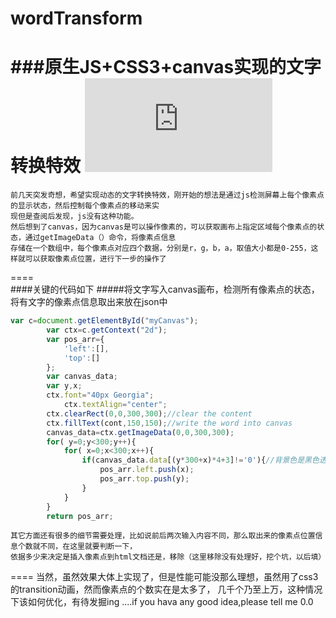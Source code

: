 # wordTransform
###原生JS+CSS3+canvas实现的文字转换特效    ![View online](http://neove.cc/wordTransform/index.html)
====
    前几天突发奇想，希望实现动态的文字转换特效，刚开始的想法是通过js检测屏幕上每个像素点的显示状态，然后控制每个像素点的移动来实
    现但是查阅后发现，js没有这种功能。
    然后想到了canvas，因为canvas是可以操作像素的，可以获取画布上指定区域每个像素点的状态，通过getImageData（）命令，将像素点信息
    存储在一个数组中，每个像素点对应四个数据，分别是r，g，b，a，取值大小都是0-255，这样就可以获取像素点位置，进行下一步的操作了

====    
####关键的代码如下
#####将文字写入canvas画布，检测所有像素点的状态，将有文字的像素点信息取出来放在json中
```javascript
var c=document.getElementById("myCanvas");
        var ctx=c.getContext("2d");
        var pos_arr={
            'left':[],
            'top':[]
        };
        var canvas_data;
        var y,x;
        ctx.font="40px Georgia";
            ctx.textAlign="center";
        ctx.clearRect(0,0,300,300);//clear the content
        ctx.fillText(cont,150,150);//write the word into canvas
        canvas_data=ctx.getImageData(0,0,300,300);
        for( y=0;y<300;y++){
            for( x=0;x<300;x++){
                if(canvas_data.data[(y*300+x)*4+3]!='0'){//背景色是黑色透明的rgba(0,0,0,0)
                    pos_arr.left.push(x);
                    pos_arr.top.push(y);
                }
            }
        }
        return pos_arr;
```
    其它方面还有很多的细节需要处理，比如说前后两次输入内容不同，那么取出来的像素点位置信息个数就不同，在这里就要判断一下，
    依据多少来决定是插入像素点到html文档还是，移除（这里移除没有处理好，挖个坑，以后填）
====
    当然，虽然效果大体上实现了，但是性能可能没那么理想，虽然用了css3的transition动画，然而像素点的个数实在是太多了，
    几千个乃至上万，这种情况下该如何优化，有待发掘ing ....if you hava any good idea,please tell me 0.0

